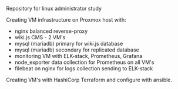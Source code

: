 Repository for linux administrator study

Creating VM infrastructure on Proxmox host with:
- nginx balanced reverse-proxy
- wiki.js CMS - 2 VM's
- mysql (mariadb) primary for wiki.js database
- mysql (mariadb) secondary for replicated database
- monitoring VM with ELK-stack, Prometheus, Grafana
- node_exporter data collection for Prometheus on all VM's
- filebeat on nginx for logs collection sending to ELK-stack

Creating VM's with HashiCorp Terraform and configure with ansible.


